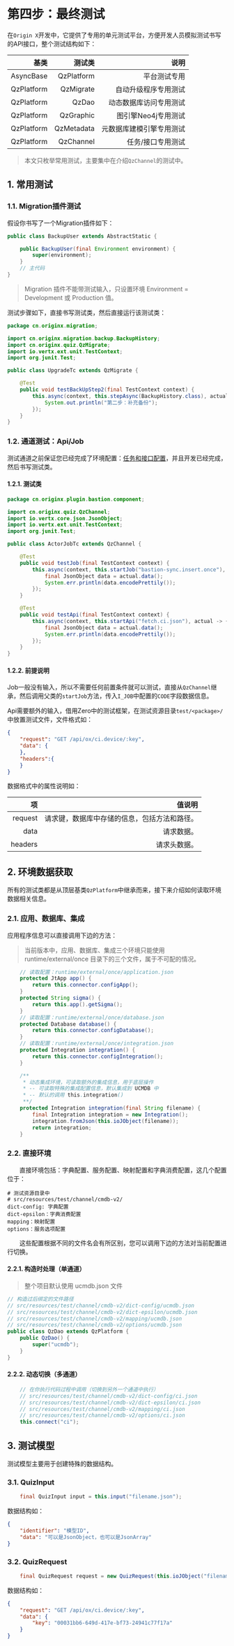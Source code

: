 # 第四步：最终测试

在`Origin X`开发中，它提供了专用的单元测试平台，方便开发人员模拟测试书写的API接口，整个测试结构如下：

| 基类 | 测试类 | 说明 |
| ---: | ---: | ---: |
| AsyncBase | QzPlatform | 平台测试专用 |
| QzPlatform | QzMigrate | 自动升级程序专用测试 |
| QzPlatform | QzDao | 动态数据库访问专用测试 |
| QzPlatform | QzGraphic | 图引擎Neo4j专用测试 |
| QzPlatform | QzMetadata | 元数据库建模引擎专用测试 |
| QzPlatform | QzChannel | 任务/接口专用测试 |

>  本文只枚举常用测试，主要集中在介绍`QzChannel`的测试中。

## 1. 常用测试

### 1.1. Migration插件测试

假设你书写了一个Migration插件如下：

```java
public class BackupUser extends AbstractStatic {

    public BackupUser(final Environment environment) {
        super(environment);
    }
    // 主代码
}
```

>  Migration 插件不能带测试输入，只设置环境 Environment = Development 或 Production 值。

测试步骤如下，直接书写测试类，然后直接运行该测试类：

```java
package cn.originx.migration;

import cn.originx.migration.backup.BackupHistory;
import cn.originx.quiz.QzMigrate;
import io.vertx.ext.unit.TestContext;
import org.junit.Test;

public class UpgradeTc extends QzMigrate {

    @Test
    public void testBackUpStep2(final TestContext context) {
        this.async(context, this.stepAsync(BackupHistory.class), actual -> {
            System.out.println("第二步：补充备份");
        });
    }
}
```

### 1.2. 通道测试：Api/Job

测试通道之前保证您已经完成了环境配置：[任务和接口配置](ox-009-di-yi-bu-ff1a-ren-wu-he-jie-kou-pei-zhi.html)，并且开发已经完成，然后书写测试类。

#### 1.2.1. 测试类

```java
package cn.originx.plugin.bastion.component;

import cn.originx.quiz.QzChannel;
import io.vertx.core.json.JsonObject;
import io.vertx.ext.unit.TestContext;
import org.junit.Test;

public class ActorJobTc extends QzChannel {

    @Test
    public void testJob(final TestContext context) {
        this.async(context, this.startJob("bastion-sync.insert.once"), actual -> {
            final JsonObject data = actual.data();
            System.err.println(data.encodePrettily());
        });
    }

    @Test
    public void testApi(final TestContext context) {
        this.async(context, this.startApi("fetch.ci.json"), actual -> {
            final JsonObject data = actual.data();
            System.err.println(data.encodePrettily());
        });
    }
}
```

#### 1.2.2. 前提说明

Job一般没有输入，所以不需要任何前置条件就可以测试，直接从`QzChannel`继承，然后调用父类的`startJob`方法，传入`I_JOB`中配置的`CODE`字段数据信息。

Api需要额外的输入，借用Zero中的测试框架，在测试资源目录`test/<package>/`中放置测试文件，文件格式如：

```json
{
    "request": "GET /api/ox/ci.device/:key",
    "data": {
    },
    "headers":{
    }
}
```

数据格式中的属性说明如：

| 项 | 值说明 |
| ---: | ---: |
| request | 请求键，数据库中存储的信息，包括方法和路径。 |
| data | 请求数据。 |
| headers | 请求头数据。|

## 2. 环境数据获取

所有的测试类都是从顶层基类`QzPlatform`中继承而来，接下来介绍如何读取环境数据相关信息。

### 2.1. 应用、数据库、集成

应用程序信息可以直接调用下边的方法：

>  当前版本中，应用、数据库、集成三个环境只能使用 runtime/external/once 目录下的三个文件，属于不可配的情况。

```java
    // 读取配置：runtime/external/once/application.json
    protected JtApp app() {
        return this.connector.configApp();
    }
    protected String sigma() {
        return this.app().getSigma();
    }
    // 读取配置：runtime/external/once/database.json
    protected Database database() {
        return this.connector.configDatabase();
    }
    // 读取配置：runtime/external/once/integration.json
    protected Integration integration() {
        return this.connector.configIntegration();
    }

    /**
     * 动态集成环境，可读取额外的集成信息，用于底层操作
     * -- 可读取特殊的集成配置信息，默认集成到 UCMDB 中
     * -- 默认的调用 this.integration()
     **/
    protected Integration integration(final String filename) {
        final Integration integration = new Integration();
        integration.fromJson(this.ioJObject(filename));
        return integration;
    }
```

### 2.2. 直接环境

　　直接环境包括：字典配置、服务配置、映射配置和字典消费配置，这几个配置位于：

```shell
# 测试资源目录中
# src/resources/test/channel/cmdb-v2/ 
dict-config: 字典配置
dict-epsilon：字典消费配置
mapping：映射配置
options：服务选项配置
```

　　这些配置根据不同的文件名会有所区别，您可以调用下边的方法对当前配置进行切换。

#### 2.2.1. 构造时处理（单通道）

>  整个项目默认使用 ucmdb.json 文件

```java
// 构造过后绑定的文件路径
// src/resources/test/channel/cmdb-v2/dict-config/ucmdb.json
// src/resources/test/channel/cmdb-v2/dict-epsilon/ucmdb.json
// src/resources/test/channel/cmdb-v2/mapping/ucmdb.json
// src/resources/test/channel/cmdb-v2/options/ucmdb.json
public class QzDao extends QzPlatform {
    public QzDao() {
        super("ucmdb");
    }
}
```

#### 2.2.2. 动态切换（多通道）

```java
    // 在你执行代码过程中调用（切换到另外一个通道中执行）
    // src/resources/test/channel/cmdb-v2/dict-config/ci.json
    // src/resources/test/channel/cmdb-v2/dict-epsilon/ci.json
    // src/resources/test/channel/cmdb-v2/mapping/ci.json
    // src/resources/test/channel/cmdb-v2/options/ci.json
    this.connect("ci");
```

## 3. 测试模型

测试模型主要用于创建特殊的数据结构。

### 3.1. QuizInput

```java
    final QuizInput input = this.input("filename.json");
```

数据结构如：

```json
{
    "identifier": "模型ID",
    "data": "可以是JsonObject，也可以是JsonArray"
}
```

### 3.2. QuizRequest

```java
    final QuizRequest request = new QuizRequest(this.ioJObject("filename.json"));
```

数据结构如：

```json
{
    "request": "GET /api/ox/ci.device/:key",
    "data": {
        "key": "00031bb6-649d-417e-bf73-24941c77f17a"
    }
}
```
